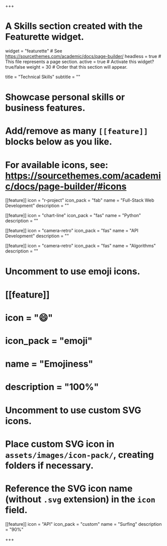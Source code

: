 +++
# A Skills section created with the Featurette widget.
widget = "featurette"  # See https://sourcethemes.com/academic/docs/page-builder/
headless = true  # This file represents a page section.
active = true  # Activate this widget? true/false
weight = 30  # Order that this section will appear.

title = "Technical Skills"
subtitle = ""

# Showcase personal skills or business features.
# 
# Add/remove as many `[[feature]]` blocks below as you like.
# 
# For available icons, see: https://sourcethemes.com/academic/docs/page-builder/#icons

[[feature]]
  icon = "r-project"
  icon_pack = "fab"
  name = "Full-Stack Web Development"
  description = ""
  
[[feature]]
  icon = "chart-line"
  icon_pack = "fas"
  name = "Python"
  description = ""  
  
[[feature]]
  icon = "camera-retro"
  icon_pack = "fas"
  name = "API Development"
  description = ""
  
  [[feature]]
  icon = "camera-retro"
  icon_pack = "fas"
  name = "Algorithms"
  description = ""

# Uncomment to use emoji icons.
# [[feature]]
#  icon = ":smile:"
#  icon_pack = "emoji"
#  name = "Emojiness"
#  description = "100%"  

# Uncomment to use custom SVG icons.
# Place custom SVG icon in `assets/images/icon-pack/`, creating folders if necessary.
# Reference the SVG icon name (without `.svg` extension) in the `icon` field.
 [[feature]]
 icon = "API"
 icon_pack = "custom"
 name = "Surfing"
 description = "90%"

+++
